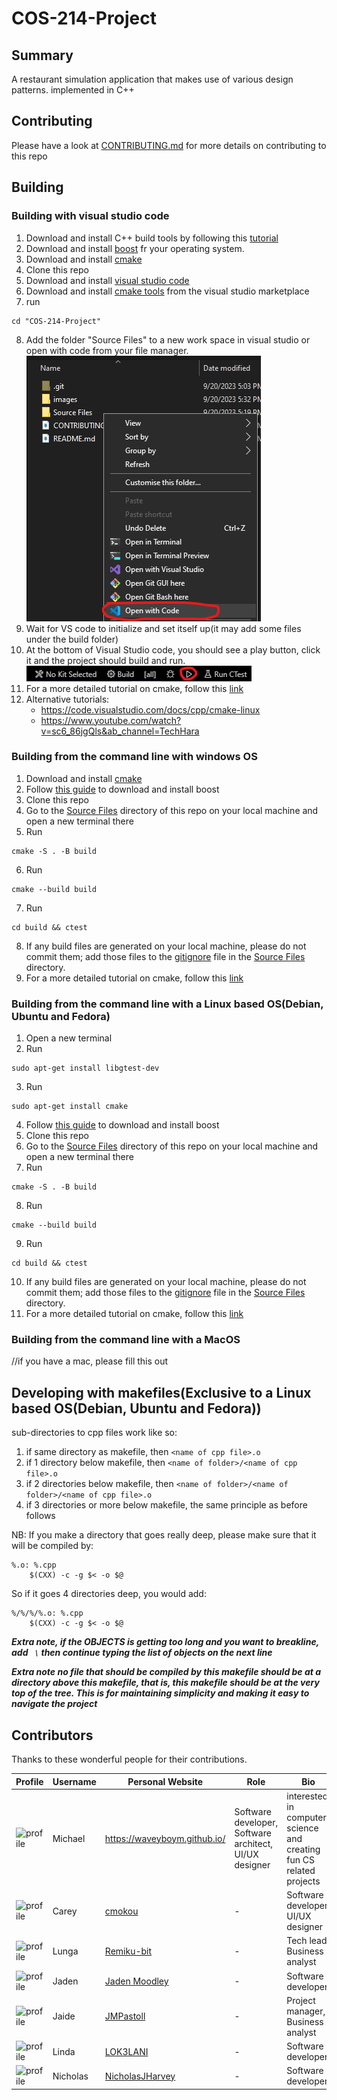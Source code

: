 # COS-214-Project

## Summary
A restaurant simulation application that makes use of various design patterns.
implemented in C++

## Contributing
Please have a look at <a href="https://github.com/waveyboym/COS-214-Project/blob/main/CONTRIBUTING.md">CONTRIBUTING.md</a> for more details on contributing to this repo

## Building
### Building with visual studio code
1. Download and install C++ build tools by following this <a href="https://github.com/bycloudai/InstallVSBuildToolsWindows">tutorial</a>
2. Download and install <a href="">boost</a> fr your operating system.
3. Download and install <a href="https://cmake.org/download/#latest">cmake</a>
4. Clone this repo
5. Download and install <a href="https://code.visualstudio.com/">visual studio code</a>
6. Download and install <a href="https://marketplace.visualstudio.com/items?itemName=ms-vscode.cmake-tools">cmake tools</a> from the visual studio marketplace
7. run 
```
cd "COS-214-Project"
```
8. Add the folder "Source Files" to a new work space in visual studio or open with code from your file manager. ![openwithcode](images/openwithcode.png "openwithcode")
9. Wait for VS code to initialize and set itself up(it may add some files under the build folder)
10. At the bottom of Visual Studio code, you should see a play button, click it and the project should build and run. ![build](images/build.png "build")
11. For a more detailed tutorial on cmake, follow this <a href="https://cmake.org/cmake/help/latest/guide/tutorial/index.html">link</a>
12. Alternative tutorials: 
    * https://code.visualstudio.com/docs/cpp/cmake-linux
    * https://www.youtube.com/watch?v=sc6_86jgQls&ab_channel=TechHara
    

### Building from the command line with windows OS
1. Download and install <a href="https://cmake.org/download/#latest">cmake</a>
2. Follow <a href="">this guide</a> to download and install boost
3. Clone this repo
4. Go to the <a href="https://github.com/waveyboym/COS-214-Project/tree/main/Source%20Files">Source Files</a> directory of this repo on your local machine and open a new terminal there
5. Run 
```
cmake -S . -B build
```
6. Run 
```
cmake --build build
```
7. Run 
```
cd build && ctest
```
8. If any build files are generated on your local machine, please do not commit them; add those files to the <a href="https://github.com/waveyboym/COS-214-Project/blob/main/Source%20Files/.gitignore">gitignore</a> file in the <a href="https://github.com/waveyboym/COS-214-Project/tree/main/Source%20Files">Source Files</a> directory.
9. For a more detailed tutorial on cmake, follow this <a href="https://cmake.org/cmake/help/latest/guide/tutorial/index.html">link</a>

### Building from the command line with a Linux based OS(Debian, Ubuntu and Fedora)
1. Open a new terminal
2. Run 
```
sudo apt-get install libgtest-dev
```
3. Run 
```
sudo apt-get install cmake
```
4. Follow <a href="">this guide</a> to download and install boost
5. Clone this repo
6. Go to the <a href="https://github.com/waveyboym/COS-214-Project/tree/main/Source%20Files">Source Files</a> directory of this repo on your local machine and open a new terminal there
7. Run 
```
cmake -S . -B build
```
8. Run 
```
cmake --build build
```
9. Run 
```
cd build && ctest
``` 
10. If any build files are generated on your local machine, please do not commit them; add those files to the <a href="https://github.com/waveyboym/COS-214-Project/blob/main/Source%20Files/.gitignore">gitignore</a> file in the <a href="https://github.com/waveyboym/COS-214-Project/tree/main/Source%20Files">Source Files</a> directory.
11. For a more detailed tutorial on cmake, follow this <a href="https://cmake.org/cmake/help/latest/guide/tutorial/index.html">link</a>

### Building from the command line with a MacOS
//if you have a mac, please fill this out

## Developing with makefiles(Exclusive to a Linux based OS(Debian, Ubuntu and Fedora))
sub-directories to cpp files work like so:
1. if same directory as makefile, then ```<name of cpp file>.o```
2. if 1 directory below makefile, then ```<name of folder>/<name of cpp file>.o```
3. if 2 directories below makefile, then ```<name of folder>/<name of folder>/<name of cpp file>.o```
4. if 3 directories or more below makefile, the same principle as before follows

NB: If you make a directory that goes really deep, please make sure that it will be compiled by:
```
%.o: %.cpp
	$(CXX) -c -g $< -o $@
``` 
 So if it goes 4 directories deep, you would add:
```
%/%/%/%.o: %.cpp
	$(CXX) -c -g $< -o $@
```

***Extra note, if the OBJECTS is getting too long and you want to breakline, add ``` \``` then continue typing the list of objects on the next line*** 

***Extra note no file that should be compiled by this makefile should be at a directory above this makefile, that is, this makefile should be at the very top of the tree.
This is for maintaining simplicity and making it easy to navigate the project***

## Contributors

Thanks to these wonderful people for their contributions.

| Profile      | Username | Personal Website | Role | Bio |
| ----------- | ----------- | ----------- | ----------- | ----------- |
| <img src="https://avatars.githubusercontent.com/u/93211335?v=4" alt="profile" width="100" height="100"/> | Michael | <a href="https://waveyboym.github.io/">https://waveyboym.github.io/</a> | Software developer, Software architect, UI/UX designer | interested in computer science and creating fun CS related projects |
| <img src="https://avatars.githubusercontent.com/u/96811395?v=4" alt="profile" width="100" height="100"/> | Carey | <a href="https://github.com/u21631532">cmokou</a> | - | Software developer, UI/UX designer |
| <img src="https://avatars.githubusercontent.com/u/86027693?v=4" alt="profile" width="100" height="100"/> | Lunga | <a href="https://github.com/Remiku-bit">Remiku-bit</a> | - | Tech lead, Business analyst  |
| <img src="https://avatars.githubusercontent.com/u/130374095?v=4" alt="profile" width="100" height="100"/> | Jaden | <a href="https://github.com/u22528492">Jaden Moodley</a> | - | Software developer |
| <img src="https://avatars.githubusercontent.com/u/130366358?v=4" alt="profile" width="100" height="100"/> | Jaide | <a href="https://github.com/JMPastoll">JMPastoll</a> | - | Project manager, Business analyst  |
| <img src="https://avatars.githubusercontent.com/u/133004091?v=4" alt="profile" width="100" height="100"/> | Linda | <a href="https://github.com/LOK3LANI">LOK3LANI</a> | - | Software developer |
| <img src="https://avatars.githubusercontent.com/u/43268664?v=4" alt="profile" width="100" height="100"/> | Nicholas | <a href="https://github.com/NicholasJHarvey">NicholasJHarvey</a> | - | Software developer |
